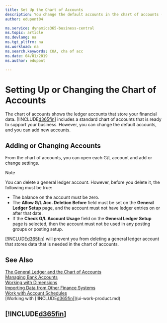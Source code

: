 ```yaml
---
title: Set Up the Chart of Accounts
description: You change the default accounts in the chart of accounts (COA), and you can add new accounts.
author: edupont04

ms.service: dynamics365-business-central
ms.topic: article
ms.devlang: na
ms.tgt_pltfrm: na
ms.workload: na
ms.search.keywords: COA, cha of acc
ms.date: 04/01/2019
ms.author: edupont

---
```

# Setting Up or Changing the Chart of Accounts
The chart of accounts shows the ledger accounts that store your financial data. [!INCLUDE[d365fin](includes/d365fin_md.md)] includes a standard chart of accounts that is ready to support your business.
However, you can change the default accounts, and you can add new accounts.  

## Adding or Changing Accounts
From the chart of accounts, you can open each G/L account and add or change settings.

> [!NOTE]  
>   You can delete a general ledger account. However, before you delete it, the following must be true:  
>  
>   * The balance on the account must be zero.  
>   * The **Allow G/L Acc. Deletion Before** field must be set on the **General Ledger Setup** page, and the account must not have ledger entries on or after that date.  
>   * If the **Check G/L Account Usage** field on the **General Ledger Setup** page is selected, then the account must not be used in any posting groups or posting setup.  

[!INCLUDE[d365fin](includes/d365fin_md.md)] will prevent you from deleting a general ledger account that stores data that is needed in the chart of accounts.  

## See Also
[The General Ledger and the Chart of Accounts](finance-general-ledger.md)  
[Managing Bank Accounts](bank-manage-bank-accounts.md)  
[Working with Dimensions](finance-dimensions.md)  
[Importing Data from Other Finance Systems](across-import-data-configuration-packages.md)  
[Work with Account Schedules](bi-how-work-account-schedule.md)  
[Working with [!INCLUDE[d365fin](includes/d365fin_md.md)]](ui-work-product.md)  

## [!INCLUDE[d365fin](includes/free_trial_md.md)]

